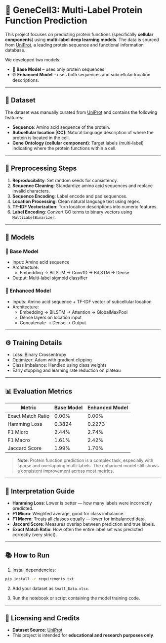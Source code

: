 # 🧬 GeneCell3: Multi-Label Protein Function Prediction

This project focuses on predicting protein functions (specifically **cellular components**) using **multi-label deep learning models**. The data is sourced from [UniProt](https://www.uniprot.org/), a leading protein sequence and functional information database.

We developed two models:

- 🧪 **Base Model** – uses only protein sequences.
- 🌐 **Enhanced Model** – uses both sequences and subcellular location descriptions.

---

## 📁 Dataset

The dataset was manually curated from [UniProt](https://www.uniprot.org/) and contains the following features:

- **Sequence**: Amino acid sequence of the protein.
- **Subcellular location [CC]**: Natural language description of where the protein is located in the cell.
- **Gene Ontology (cellular component)**: Target labels (multi-label) indicating where the protein functions within a cell.

---

## 🧼 Preprocessing Steps

1. **Reproducibility**: Set random seeds for consistency.
2. **Sequence Cleaning**: Standardize amino acid sequences and replace invalid characters.
3. **Sequence Encoding**: Label encode and pad sequences.
4. **Location Processing**: Clean natural language text using regex.
5. **TF-IDF Vectorization**: Turn location descriptions into numeric features.
6. **Label Encoding**: Convert GO terms to binary vectors using `MultiLabelBinarizer`.

---

## 🧠 Models

### 🔹 Base Model

- Input: Amino acid sequence
- Architecture:
  - Embedding → BiLSTM → Conv1D → BiLSTM → Dense
- Output: Multi-label sigmoid classifier

### 🔸 Enhanced Model

- Inputs: Amino acid sequence + TF-IDF vector of subcellular location
- Architecture:
  - Embedding → BiLSTM → Attention → GlobalMaxPool
  - Dense layers on location input
  - Concatenate → Dense → Output

---

## ⚙️ Training Details

- Loss: Binary Crossentropy
- Optimizer: Adam with gradient clipping
- Class imbalance: Handled using class weights
- Early stopping and learning rate reduction on plateau

---

## 📊 Evaluation Metrics

| Metric               | Base Model | Enhanced Model |
|----------------------|------------|----------------|
| Exact Match Ratio    | 0.00%      | 0.00%          |
| Hamming Loss         | 0.3824     | 0.2273         |
| F1 Micro             | 2.44%      | 2.74%          |
| F1 Macro             | 1.61%      | 2.42%          |
| Jaccard Score        | 1.99%      | 1.70%          |

> **Note**: Protein function prediction is a complex task, especially with sparse and overlapping multi-labels. The enhanced model still shows a consistent improvement across most metrics.

---

## 🧠 Interpretation Guide

- **Hamming Loss**: Lower is better — how many labels were incorrectly predicted.
- **F1 Micro**: Weighted average, good for class imbalance.
- **F1 Macro**: Treats all classes equally — lower for imbalanced data.
- **Jaccard Score**: Measures overlap between prediction and true labels.
- **Exact Match Ratio**: How often the entire label set was predicted correctly (very strict).

---

## 📚 How to Run

1. Install dependencies:
```bash
pip install -r requirements.txt
```

2. Add your dataset as `Small_Data.xlsx`.

3. Run the notebook or script containing the model training code.

---

## 🔐 Licensing and Credits

- **Dataset Source**: [UniProt](https://www.uniprot.org/)
- This project is intended for **educational and research purposes only**.
